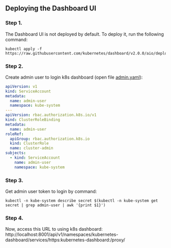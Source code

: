 ## Deploying the Dashboard UI 
### Step 1.
The Dashboard UI is not deployed by default. To deploy it, run the following command:
```shell script
kubectl apply -f https://raw.githubusercontent.com/kubernetes/dashboard/v2.0.0/aio/deploy/recommended.yaml
```

### Step 2.
Create admin user to login k8s dashboard (open file [admin.yaml](./admin.yaml)):  
```yaml
apiVersion: v1
kind: ServiceAccount
metadata:
  name: admin-user
  namespace: kube-system
---
apiVersion: rbac.authorization.k8s.io/v1
kind: ClusterRoleBinding
metadata:
  name: admin-user
roleRef:
  apiGroup: rbac.authorization.k8s.io
  kind: ClusterRole
  name: cluster-admin
subjects:
  - kind: ServiceAccount
    name: admin-user
    namespace: kube-system
```

### Step 3.
Get admin user token to login by command:
```shell script
kubectl -n kube-system describe secret $(kubectl -n kube-system get secret | grep admin-user | awk '{print $1}')
```

### Step 4.
Now, access this URL to using k8s dashboard:  
http://localhost:8001/api/v1/namespaces/kubernetes-dashboard/services/https:kubernetes-dashboard:/proxy/